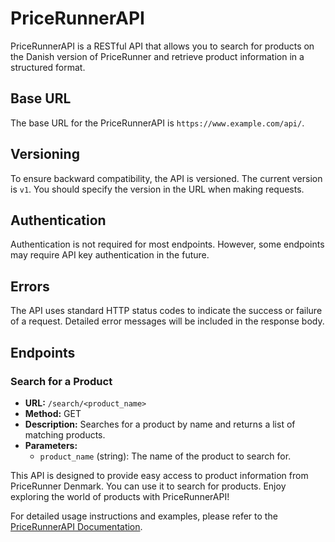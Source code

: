 # PriceRunnerAPI

PriceRunnerAPI is a RESTful API that allows you to search for products on the Danish version of PriceRunner and retrieve product information in a structured format.

## Base URL

The base URL for the PriceRunnerAPI is `https://www.example.com/api/`.

## Versioning

To ensure backward compatibility, the API is versioned. The current version is `v1`. You should specify the version in the URL when making requests.

## Authentication

Authentication is not required for most endpoints. However, some endpoints may require API key authentication in the future.

## Errors

The API uses standard HTTP status codes to indicate the success or failure of a request. Detailed error messages will be included in the response body.

## Endpoints

### Search for a Product

- **URL:** `/search/<product_name>`
- **Method:** GET
- **Description:** Searches for a product by name and returns a list of matching products.
- **Parameters:**
  - `product_name` (string): The name of the product to search for.

This API is designed to provide easy access to product information from PriceRunner Denmark. You can use it to search for products. Enjoy exploring the world of products with PriceRunnerAPI!

For detailed usage instructions and examples, please refer to the [PriceRunnerAPI Documentation](Documentation.md).
